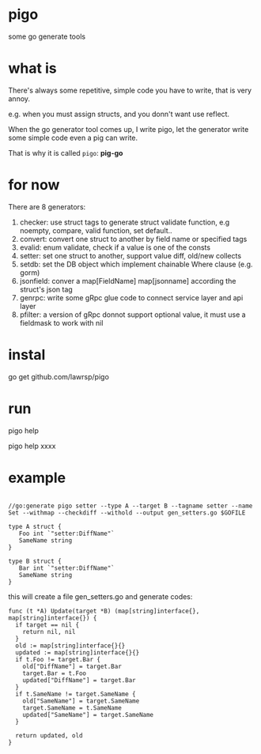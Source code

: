 # pigo
some go generate tools

# what is

There's always some repetitive, simple code you have to write, that is very annoy.

e.g. when you must assign structs, and you donn't want use reflect.

When the go generator tool comes up, I write pigo, let the generator write some simple code even a pig can write.

That is why it is called `pigo`: **pig-go**

# for now
There are 8 generators:

1. checker: use struct tags to generate struct validate function, e.g noempty, compare, valid function, set default..
2. convert: convert one struct to another by field name or specified tags
3. evalid: enum validate, check if a value is one of the consts
4. setter: set one struct to another, support value diff, old/new collects
5. setdb: set the DB object which implement chainable Where clause (e.g. gorm)
6. jsonfield: conver a map[FieldName] map[jsonname] according the struct's json tag
7. genrpc: write some gRpc glue code to connect service layer and api layer
8. pfilter: a version of gRpc donnot support optional value, it must use a fieldmask to work with nil 

# instal

go get github.com/lawrsp/pigo

# run

pigo help 

pigo help xxxx

# example 

```golang

//go:generate pigo setter --type A --target B --tagname setter --name Set --withmap --checkdiff --withold --output gen_setters.go $GOFILE

type A struct {
   Foo int `"setter:DiffName"`
   SameName string
}

type B struct {
   Bar int `"setter:DiffName"`
   SameName string
}

```
this will create a file gen_setters.go and generate codes:

```golang
func (t *A) Update(target *B) (map[string]interface{}, map[string]interface{}) {
  if target == nil {
    return nil, nil
  }
  old := map[string]interface{}{}
  updated := map[string]interface{}{}
  if t.Foo != target.Bar {
    old["DiffName"] = target.Bar
    target.Bar = t.Foo
    updated["DiffName"] = target.Bar
  }
  if t.SameName != target.SameName {
    old["SameName"] = target.SameName
    target.SameName = t.SameName
    updated["SameName"] = target.SameName
  }

  return updated, old
}
	
```
